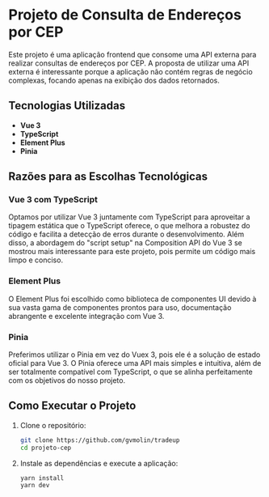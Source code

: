 # Projeto de Consulta de Endereços por CEP

Este projeto é uma aplicação frontend que consome uma API externa para realizar consultas de endereços por CEP. A proposta de utilizar uma API externa é interessante porque a aplicação não contém regras de negócio complexas, focando apenas na exibição dos dados retornados.

## Tecnologias Utilizadas

- **Vue 3**
- **TypeScript**
- **Element Plus**
- **Pinia**

## Razões para as Escolhas Tecnológicas

### Vue 3 com TypeScript

Optamos por utilizar Vue 3 juntamente com TypeScript para aproveitar a tipagem estática que o TypeScript oferece, o que melhora a robustez do código e facilita a detecção de erros durante o desenvolvimento. Além disso, a abordagem do "script setup" na Composition API do Vue 3 se mostrou mais interessante para este projeto, pois permite um código mais limpo e conciso.

### Element Plus

O Element Plus foi escolhido como biblioteca de componentes UI devido à sua vasta gama de componentes prontos para uso, documentação abrangente e excelente integração com Vue 3.

### Pinia

Preferimos utilizar o Pinia em vez do Vuex 3, pois ele é a solução de estado oficial para Vue 3. O Pinia oferece uma API mais simples e intuitiva, além de ser totalmente compatível com TypeScript, o que se alinha perfeitamente com os objetivos do nosso projeto.

## Como Executar o Projeto

1. Clone o repositório:

   ```bash
   git clone https://github.com/gvmolin/tradeup
   cd projeto-cep
   ```

2. Instale as dependências e execute a aplicação:

   ```bash
   yarn install
   yarn dev
   ```